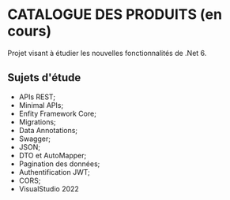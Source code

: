 # CATALOGUE DES PRODUITS (en cours)

Projet visant à étudier les nouvelles fonctionnalités de .Net 6.

## Sujets d'étude
- APIs REST;
- Minimal APIs;
- Enfity Framework Core;
- Migrations;
- Data Annotations;
- Swagger;
- JSON;
- DTO et AutoMapper;
- Pagination des données;
- Authentification JWT;
- CORS;
- VisualStudio 2022
